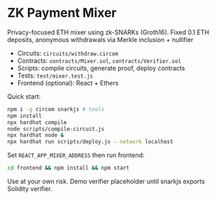 # ZK Payment Mixer

Privacy-focused ETH mixer using zk-SNARKs (Groth16). Fixed 0.1 ETH deposits, anonymous withdrawals via Merkle inclusion + nullifier

- Circuits: `circuits/withdraw.circom`
- Contracts: `contracts/Mixer.sol`, `contracts/Verifier.sol`
- Scripts: compile circuits, generate proof, deploy contracts
- Tests: `test/mixer.test.js`
- Frontend (optional): React + Ethers

Quick start:

```bash
npm i -g circom snarkjs # tools
npm install
npx hardhat compile
node scripts/compile-circuit.js
npx hardhat node &
npx hardhat run scripts/deploy.js --network localhost
```

Set `REACT_APP_MIXER_ADDRESS` then run frontend:

```bash
cd frontend && npm install && npm start
```

Use at your own risk. Demo verifier placeholder until snarkjs exports Solidity verifier.
